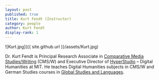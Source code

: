 ```yaml
---
layout: post
published: true
title: Kurt Fendt (Instructor)
category: people
author: Kurt Fendt
display-rank: 1
---
```


![Kurt.jpg]({{ site.github.url }}/assets/Kurt.jpg)

Dr. Kurt Fendt is Principal Research Associate in [Comparative Media Studies/Writing](http://cmsw.mit.edu) (CMS/W) and Executive Director of [HyperStudio](http://hyperstudio.mit.edu) – Digital Humanities at MIT. He teaches Digital Humanities subjects in CMS/W and German Studies courses in [Global Studies and Languages](http://mitgsl.mit.edu).